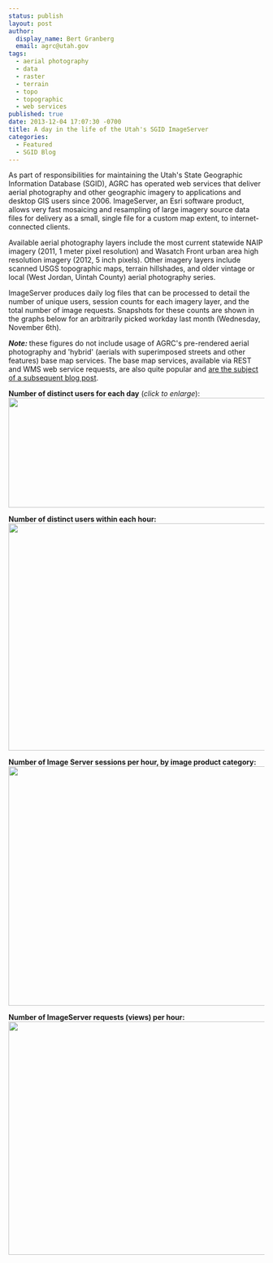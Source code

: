 ```yaml
---
status: publish
layout: post
author:
  display_name: Bert Granberg
  email: agrc@utah.gov
tags:
  - aerial photography
  - data
  - raster
  - terrain
  - topo
  - topographic
  - web services
published: true
date: 2013-12-04 17:07:30 -0700
title: A day in the life of the Utah's SGID ImageServer
categories:
  - Featured
  - SGID Blog
---
```

<p>As part of responsibilities for maintaining the Utah's State Geographic Information Database (SGID),  AGRC has operated web services that deliver aerial photography and other geographic imagery to applications and desktop GIS users since 2006. ImageServer, an Esri software product, allows very fast mosaicing and resampling of large imagery source data files for delivery as a small, single file  for a custom map extent, to internet-connected clients.</p>
<p>Available aerial photography layers include the most current statewide NAIP imagery (2011, 1 meter pixel resolution) and Wasatch Front urban area high resolution imagery (2012, 5 inch pixels). Other imagery layers include scanned USGS topographic maps, terrain hillshades, and older vintage or local (West Jordan, Uintah County) aerial photography series.</p>
<p>ImageServer produces daily log files that can be processed to detail the number of unique users, session counts for each imagery layer, and the total number of image requests. Snapshots for these counts are shown in the graphs below for an arbitrarily picked workday last month (Wednesday, November 6th).</p>
<p><strong><em>Note: </em></strong>these figures do not include usage of AGRC's pre-rendered aerial photography and 'hybrid' (aerials with superimposed streets and other features) base map services. The base map services, available via REST and WMS web service requests, are also quite popular and <a href="{{ "/a-day-in-the-life-of-utahs-arcgis-server-base-maps" | prepend: site.baseurl }}">are the subject of a subsequent blog post</a>.</p>
<p><strong>Number of distinct users for each day</strong> (<em>click to enlarge</em>):<br />
<a href="{{ "/downloads/UsersPerDay.png" | prepend: site.baseurl }}"><img src="{{ "/images/uniqueusersperday.png" | prepend: site.baseurl }}" alt="" title="UsersPerDay" width="600" height="216" class="aligncenter" /></a></p>
<p><strong>Number of distinct users within each hour:</strong><br />
<a href="{{ "/downloads/Users11062013.png" | prepend: site.baseurl }}"><img src="{{ "/images/Users11062013.png" | prepend: site.baseurl }}" alt="" title="Users11062013" width="585" height="447" class="aligncenter size-full wp-image-14200" /></a></p>
<p><strong>Number of Image Server sessions per hour, by image product category:</strong><br />
<a href="{{ "/downloads/sessions11062013.png" | prepend: site.baseurl }}"><img src="{{ "/images/sessions11062013.png" | prepend: site.baseurl }}" alt="" title="sessions11062013" width="695" height="471" class="aligncenter size-full wp-image-14201" /></a></p>
<p><strong>Number of ImageServer requests (views) per hour:</strong><br />
<a href="{{ "/downloads/Requests11062013.png" | prepend: site.baseurl }}"><img src="{{ "/images/Requests11062013.png" | prepend: site.baseurl }}" alt="" title="Requests11062013" width="567" height="459" class="aligncenter size-full wp-image-14202" /></a></p>
